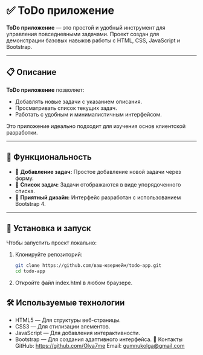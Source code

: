 # ✅ ToDo приложение

**ToDo приложение** — это простой и удобный инструмент для управления повседневными задачами. Проект создан для демонстрации базовых навыков работы с HTML, CSS, JavaScript и Bootstrap. 

---

## 📋 Описание

**ToDo приложение** позволяет:  
- Добавлять новые задачи с указанием описания.  
- Просматривать список текущих задач.  
- Работать с удобным и минималистичным интерфейсом.  

Это приложение идеально подходит для изучения основ клиентской разработки.

---

## 🚀 Функциональность

- 📑 **Добавление задач:** Простое добавление новой задачи через форму.  
- 📝 **Список задач:** Задачи отображаются в виде упорядоченного списка.  
- 🎨 **Приятный дизайн:** Интерфейс разработан с использованием Bootstrap 4.  

---

## 🔧 Установка и запуск

Чтобы запустить проект локально:  

1. Клонируйте репозиторий:  
   ```bash
   git clone https://github.com/ваш-юзернейм/todo-app.git
   cd todo-app
   
2. Откройте файл index.html в любом браузере.
   
## 🛠️ Используемые технологии
- HTML5 — Для структуры веб-страницы.
- CSS3 — Для стилизации элементов.
- JavaScript — Для добавления интерактивности.
- Bootstrap  — Для создания адаптивного интерфейса.
📧 Контакты
GitHub: https://github.com/Olya7me
Email: gumnukolga@gmail.com
